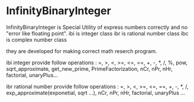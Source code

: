 # InfinityBinaryInteger
InfinityBinaryInteger is Special Utility of express numbers correctly and no "error like floating point".
ibi is integer class
ibr is rational number class
ibc is complex number class

they are developed for making correct math reserch program.

ibi integer provide follow operations
: =, >, <, >=, <=, ==, +, -, *, /, %, pow, sqrt_approximate, get_new_prime, PrimeFactorization, nCr, nPr, nHr, factorial, unaryPlus...

ibr rational number provide follow operations
: =, >, <, >=, <=, ==, +, -, *, /, exp_approximate(exponetial, sqrt ...), nCr, nPr, nHr, factorial, unaryPlus ...